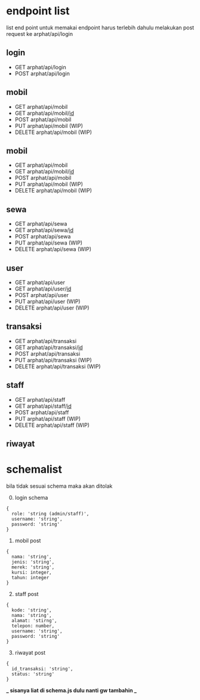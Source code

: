 # endpoint list

list end point untuk memakai endpoint harus terlebih dahulu melakukan post request ke arphat/api/login

## login

- GET arphat/api/login
- POST arphat/api/login

## mobil

- GET arphat/api/mobil
- GET arphat/api/mobil/[id](WIP)
- POST arphat/api/mobil
- PUT arphat/api/mobil (WIP)
- DELETE arphat/api/mobil (WIP)

## mobil

- GET arphat/api/mobil
- GET arphat/api/mobil/[id](WIP)
- POST arphat/api/mobil
- PUT arphat/api/mobil (WIP)
- DELETE arphat/api/mobil (WIP)

## sewa

- GET arphat/api/sewa
- GET arphat/api/sewa/[id](WIP)
- POST arphat/api/sewa
- PUT arphat/api/sewa (WIP)
- DELETE arphat/api/sewa (WIP)

## user

- GET arphat/api/user
- GET arphat/api/user/[id](WIP)
- POST arphat/api/user
- PUT arphat/api/user (WIP)
- DELETE arphat/api/user (WIP)

## transaksi

- GET arphat/api/transaksi
- GET arphat/api/transaksi/[id](WIP)
- POST arphat/api/transaksi
- PUT arphat/api/transaksi (WIP)
- DELETE arphat/api/transaksi (WIP)

## staff

- GET arphat/api/staff
- GET arphat/api/staff/[id](WIP)
- POST arphat/api/staff
- PUT arphat/api/staff (WIP)
- DELETE arphat/api/staff (WIP)

## riwayat

# schemalist

bila tidak sesuai schema maka akan ditolak

0. login schema

```
{
  role: 'string (admin/staff)',
  username: 'string',
  password: 'string'
}
```

1. mobil post

```
{
  nama: 'string',
  jenis: 'string',
  merek: 'string',
  kursi: integer,
  tahun: integer
}
```

2. staff post

```
{
  kode: 'string',
  nama: 'string',
  alamat: 'stirng',
  telepon: number,
  username: 'string',
  password: 'string'
}
```

3. riwayat post

```
{
  id_transaksi: 'string',
  status: 'string'
}
```

**_ sisanya liat di schema.js dulu nanti gw tambahin _**
